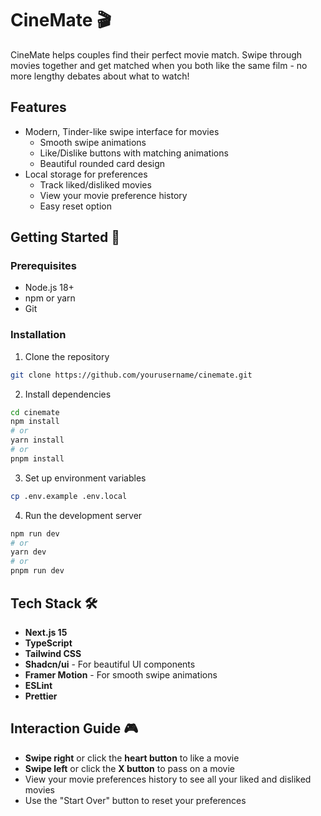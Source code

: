 # CineMate 🎬

CineMate helps couples find their perfect movie match. Swipe through movies together and get matched when you both like the same film - no more lengthy debates about what to watch!

## Features

- Modern, Tinder-like swipe interface for movies
  - Smooth swipe animations
  - Like/Dislike buttons with matching animations
  - Beautiful rounded card design
- Local storage for preferences
  - Track liked/disliked movies
  - View your movie preference history
  - Easy reset option

## Getting Started 🚀

### Prerequisites

- Node.js 18+
- npm or yarn
- Git

### Installation

1. Clone the repository

```bash
git clone https://github.com/yourusername/cinemate.git
```

2. Install dependencies

```bash
cd cinemate
npm install
# or
yarn install
# or
pnpm install
```

3. Set up environment variables

```bash
cp .env.example .env.local
```

4. Run the development server

```bash
npm run dev
# or
yarn dev
# or
pnpm run dev
```

## Tech Stack 🛠️

- **Next.js 15**
- **TypeScript**
- **Tailwind CSS**
- **Shadcn/ui** - For beautiful UI components
- **Framer Motion** - For smooth swipe animations
- **ESLint**
- **Prettier**

## Interaction Guide 🎮

- **Swipe right** or click the **heart button** to like a movie
- **Swipe left** or click the **X button** to pass on a movie
- View your movie preferences history to see all your liked and disliked movies
- Use the "Start Over" button to reset your preferences
